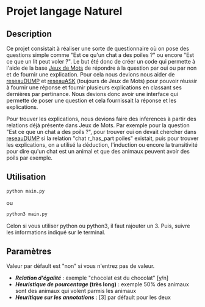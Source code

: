 # Projet langage Naturel

## Description

Ce projet consistait à réaliser une sorte de questionnaire où on pose des questions simple comme "Est ce qu'un chat a des poiles ?" ou encore "Est ce que un lit peut voler ?". Le but été donc de créer un code qui permette à l'aide de la base [Jeux de Mots](https://www.jeuxdemots.org/jdm-accueil.php) de répondre à la question par oui ou par non et de fournir une explication. Pour cela nous devions nous aider de [reseauDUMP](https://www.jeuxdemots.org/rezo-dump.php) et [reseauASK](https://www.jeuxdemots.org/rezo-ask.php) (toujours de Jeux de Mots) pour pouvoir réussir à fournir une réponse et fournir plusieurs explications en classant ses dernières par pertinance. Nous devions donc avoir une interface qui permette de poser une question et cela fournissait la réponse et les explications.

Pour trouver les explications, nous devions faire des inferences à partir des relations déjà présente dans Jeux de Mots. Par exemple pour la question "Est ce que un chat a des poils ?", pour trouver oui on devait chercher dans [reseauDUMP](https://www.jeuxdemots.org/rezo-dump.php) si la relation "chat r_has_part poiles" existait, puis pour trouver les explications, on a utilisé la déduction, l'induction ou encore la transitivité pour dire qu'un chat est un animal et que des animaux peuvent avoir des poils par exemple.

## Utilisation

```bash
python main.py
```

ou

```bash
python3 main.py
```

Celon si vous utiliser python ou python3, il faut rajouter un 3. Puis, suivre les informations indiqué sur le terminal.

## Paramètres

Valeur par défault est "non" si vous n'entrez pas de valeur.

- **_Relation d'égalité_** : exemple "chocolat est du chocolat" [y/n]
- **_Heuristique de pourcentage_ (très long)** : exemple 50% des animaux sont des animaux qui volent parmis les animaux
- **_Heuritique sur les annotations_** : [3] par défault pour les deux
